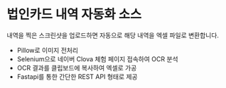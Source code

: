 # 법인카드 내역 자동화 소스

내역을 찍은 스크린샷을 업로드하면
자동으로 해당 내역을 엑셀 파일로 변환합니다.

- Pillow로 이미지 전처리
- Selenium으로 네이버 Clova 체험 페이지 접속하여 OCR 분석
- OCR 결과를 클립보드에 복사하여 엑셀로 가공
- Fastapi를 통한 간단한 REST API 형태로 제공